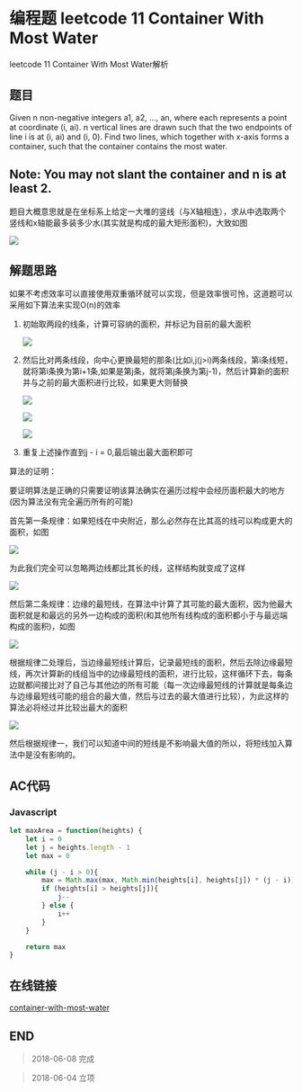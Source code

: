 # 编程题 leetcode 11 Container With Most Water

leetcode 11 Container With Most Water解析

## 题目

Given n non-negative integers a1, a2, ..., an, where each represents a point at coordinate (i, ai). n vertical lines are drawn such that the two endpoints of line i is at (i, ai) and (i, 0). Find two lines, which together with x-axis forms a container, such that the container contains the most water.

Note: You may not slant the container and n is at least 2.
-----

题目大概意思就是在坐标系上给定一大堆的竖线（与X轴相连），求从中选取两个竖线和x轴能最多装多少水(其实就是构成的最大矩形面积)，大致如图

![](http://blog-cdn.chenxiyuan.fun/18-6-8/92694831.jpg)

## 解题思路

如果不考虑效率可以直接使用双重循环就可以实现，但是效率很可怜，这道题可以采用如下算法来实现O(n)的效率

1.  初始取两段的线条，计算可容纳的面积，并标记为目前的最大面积

    ![](http://blog-cdn.chenxiyuan.fun/18-6-8/58837332.jpg)

2.  然后比对两条线段，向中心更换最短的那条(比如i,j(j>i)两条线段，第i条线短，就将第i条换为第i+1条,如果是第j条，就将第j条换为第j-1)，然后计算新的面积并与之前的最大面积进行比较，如果更大则替换

    ![](http://blog-cdn.chenxiyuan.fun/18-6-8/92694831.jpg)

    ![](http://blog-cdn.chenxiyuan.fun/18-6-8/48956801.jpg)

    ![](http://blog-cdn.chenxiyuan.fun/18-6-8/56921584.jpg)

1.  重复上述操作直到j - i = 0,最后输出最大面积即可

算法的证明：

要证明算法是正确的只需要证明该算法确实在遍历过程中会经历面积最大的地方(因为算法没有完全遍历所有的可能)

首先第一条规律：如果短线在中央附近，那么必然存在比其高的线可以构成更大的面积，如图

![](http://blog-cdn.chenxiyuan.fun/18-6-8/22558225.jpg)

为此我们完全可以忽略两边线都比其长的线，这样结构就变成了这样

![](http://blog-cdn.chenxiyuan.fun/18-6-8/2736014.jpg)

然后第二条规律：边缘的最短线，在算法中计算了其可能的最大面积，因为他最大面积就是和最远的另外一边构成的面积(和其他所有线构成的面积都小于与最远端构成的面积)，如图

![](http://blog-cdn.chenxiyuan.fun/18-6-8/96943262.jpg)

根据规律二处理后，当边缘最短线计算后，记录最短线的面积，然后去除边缘最短线，再次计算新的线组当中的边缘最短线的面积，进行比较，这样循环下去，每条边就都间接比对了自己与其他边的所有可能（每一次边缘最短线的计算就是每条边与边缘最短线可能的组合的最大值，然后与过去的最大值进行比较），为此这样的算法必将经过并比较出最大的面积

![](http://blog-cdn.chenxiyuan.fun/18-6-8/72689654.jpg)

然后根据规律一，我们可以知道中间的短线是不影响最大值的所以，将短线加入算法中是没有影响的。

## AC代码

### Javascript

``` javascript
let maxArea = function(heights) {
    let i = 0
    let j = heights.length - 1
    let max = 0

    while (j - i > 0){
        max = Math.max(max, Math.min(heights[i], heights[j]) * (j - i))
        if (heights[i] > heights[j]){
            j--
        } else {
            i++
        }
    }

    return max
}
```

## 在线链接

[container-with-most-water](https://leetcode.com/problems/container-with-most-water)

## END

>   2018-06-08  完成

>   2018-06-04  立项
